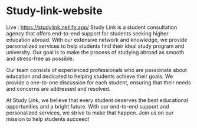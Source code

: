 # Study-link-website
Live :  https://studylink.netlify.app/
Study Link is a student consultation agency that offers end-to-end support for students seeking higher education abroad. With our extensive network and knowledge, we provide personalized services to help students find their ideal study program and university. Our goal is to make the process of studying abroad as smooth and stress-free as possible.

Our team consists of experienced professionals who are passionate about education and dedicated to helping students achieve their goals. We provide a one-to-one discussion for each student, ensuring that their needs and concerns are addressed and resolved.

At Study Link, we believe that every student deserves the best educational opportunities and a bright future. With our end-to-end support and personalized services, we strive to make that happen. Join us on our mission to help students succeed!
